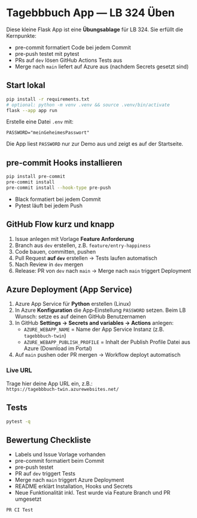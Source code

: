 # Tagebbbuch App — LB 324 Üben

Diese kleine Flask App ist eine **Übungsablage** für LB 324. Sie erfüllt die Kernpunkte:
- pre-commit formatiert Code bei jedem Commit
- pre-push testet mit pytest
- PRs auf `dev` lösen GitHub Actions Tests aus
- Merge nach `main` liefert auf Azure aus (nachdem Secrets gesetzt sind)

## Start lokal

```bash
pip install -r requirements.txt
# optional: python -m venv .venv && source .venv/bin/activate
flask --app app run
```

Erstelle eine Datei `.env` mit:
```
PASSWORD="meinGeheimesPasswort"
```
Die App liest `PASSWORD` nur zur Demo aus und zeigt es auf der Startseite.

## pre-commit Hooks installieren

```bash
pip install pre-commit
pre-commit install
pre-commit install --hook-type pre-push
```
- Black formatiert bei jedem Commit
- Pytest läuft bei jedem Push

## GitHub Flow kurz und knapp

1. Issue anlegen mit Vorlage **Feature Anforderung**
2. Branch aus `dev` erstellen, z.B. `feature/entry-happiness`
3. Code bauen, committen, pushen
4. Pull Request **auf `dev`** erstellen → Tests laufen automatisch
5. Nach Review in `dev` mergen
6. Release: PR von `dev` nach `main` → Merge nach `main` triggert Deployment

## Azure Deployment (App Service)

1. Azure App Service für **Python** erstellen (Linux)
2. In Azure **Konfiguration** die App‑Einstellung `PASSWORD` setzen. Beim LB Wunsch: setze es auf deinen GitHub Benutzernamen
3. In GitHub **Settings → Secrets and variables → Actions** anlegen:
   - `AZURE_WEBAPP_NAME` = Name der App Service Instanz (z.B. `tagebbbuch-twin`)
   - `AZURE_WEBAPP_PUBLISH_PROFILE` = Inhalt der Publish Profile Datei aus Azure (Download im Portal)
4. Auf `main` pushen oder PR mergen → Workflow deployt automatisch

### Live URL

Trage hier deine App URL ein, z.B.:  
`https://tagebbbuch-twin.azurewebsites.net/`

## Tests

```bash
pytest -q
```

## Bewertung Checkliste

- Labels und Issue Vorlage vorhanden
- pre-commit formatiert beim Commit
- pre-push testet
- PR auf `dev` triggert Tests
- Merge nach `main` triggert Azure Deployment
- README erklärt Installation, Hooks und Secrets
- Neue Funktionalität inkl. Test wurde via Feature Branch und PR umgesetzt
```
PR CI Test
